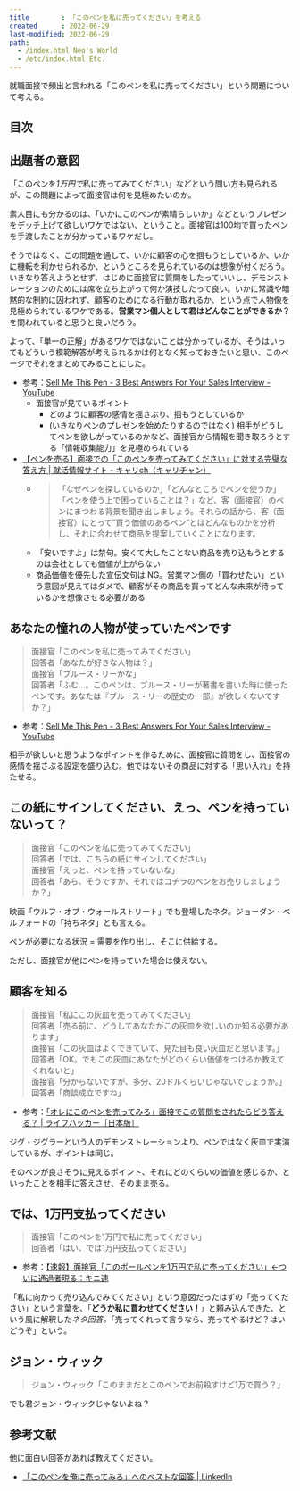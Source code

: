 ```yaml
---
title        : 「このペンを私に売ってください」を考える
created      : 2022-06-29
last-modified: 2022-06-29
path:
  - /index.html Neo's World
  - /etc/index.html Etc.
---
```


就職面接で頻出と言われる「このペンを私に売ってください」という問題について考える。


## 目次


## 出題者の意図

「このペンを*1万円で*私に売ってみてください」などという問い方も見られるが、この問題によって面接官は何を見極めたいのか。

素人目にも分かるのは、「いかにこのペンが素晴らしいか」などというプレゼンをデッチ上げて欲しいワケではない、ということ。面接官は100均で買ったペンを手渡したことが分かっているワケだし。

そうではなく、この問題を通して、いかに顧客の心を掴もうとしているか、いかに機転を利かせられるか、というところを見られているのは想像が付くだろう。いきなり答えようとせず、はじめに面接官に質問をしたっていいし、デモンストレーションのためには席を立ち上がって何か演技したって良い。いかに常識や暗黙的な制約に囚われず、顧客のためになる行動が取れるか、という点で人物像を見極められているワケである。**営業マン個人として君はどんなことができるか？** を問われていると思うと良いだろう。

よって、「単一の正解」があるワケではないことは分かっているが、そうはいってもどういう模範解答が考えられるかは何となく知っておきたいと思い、このページでそれをまとめてみることにした。

- 参考：[Sell Me This Pen - 3 Best Answers For Your Sales Interview - YouTube](https://www.youtube.com/watch?v=4V2rGGSfcfk)
  - 面接官が見ているポイント
      - どのように顧客の感情を揺さぶり、掴もうとしているか
      - (いきなりペンのプレゼンを始めたりするのではなく) 相手がどうしてペンを欲しがっているのかなど、面接官から情報を聞き取ろうとする「情報収集能力」を見極められている
- [【ペンを売る】面接での「このペンを売ってみてください」に対する完璧な答え方 | 就活情報サイト - キャリch（キャリチャン）](https://career-ch.com/column/22861)
  - > 「なぜペンを探しているのか」「どんなところでペンを使うか」「ペンを使う上で困っていることは？」など、客（面接官）のペンにまつわる背景を聞き出しましょう。それらの話から、客（面接官）にとって”買う価値のあるペン”とはどんなものかを分析し、それに合わせて商品を提案していくことになります。
  - 「安いですよ」は禁句。安くて大したことない商品を売り込もうとするのは会社としても価値が上がらない
  - 商品価値を優先した宣伝文句は NG。営業マン側の「買わせたい」という意図が見えてはダメで、顧客がその商品を買ってどんな未来が待っているかを想像させる必要がある
  


## あなたの憧れの人物が使っていたペンです

> 面接官「このペンを私に売ってみてください」  
> 回答者「あなたが好きな人物は？」  
> 面接官「ブルース・リーかな」  
> 回答者「ふむ…。このペンは、ブルース・リーが著書を書いた時に使ったペンです。あなたは『ブルース・リーの歴史の一部』が欲しくないですか？」

- 参考：[Sell Me This Pen - 3 Best Answers For Your Sales Interview - YouTube](https://www.youtube.com/watch?v=4V2rGGSfcfk)

相手が欲しいと思うようなポイントを作るために、面接官に質問をし、面接官の感情を揺さぶる設定を盛り込む。他ではないその商品に対する「思い入れ」を持たせる。


## この紙にサインしてください、えっ、ペンを持っていないって？

> 面接官「このペンを私に売ってみてください」  
> 回答者「では、こちらの紙にサインしてください」  
> 面接官「えっと、ペンを持っていないな」  
> 回答者「あら、そうですか、それではコチラのペンをお売りしましょうか？」

映画「ウルフ・オブ・ウォールストリート」でも登場したネタ。ジョーダン・ベルフォードの「持ちネタ」とも言える。

ペンが必要になる状況 = 需要を作り出し、そこに供給する。

ただし、面接官が他にペンを持っていた場合は使えない。


## 顧客を知る

> 面接官「私にこの灰皿を売ってみてください」  
> 回答者「売る前に、どうしてあなたがこの灰皿を欲しいのか知る必要があります」  
> 面接官「この灰皿はよくできていて、見た目も良い灰皿だと思います。」  
> 回答者「OK。でもこの灰皿にあなたがどのくらい価値をつけるか教えてくれないと」  
> 面接官「分からないですが、多分、20ドルくらいじゃないでしょうか。」  
> 回答者「商談成立ですね」

- 参考：[「オレにこのペンを売ってみろ」面接でこの質問をされたらどう答える？ | ライフハッカー［日本版］](https://www.lifehacker.jp/article/160901sell_me_this/)

ジグ・ジグラーという人のデモンストレーションより、ペンではなく灰皿で実演しているが、ポイントは同じ。

そのペンが良さそうに見えるポイント、それにどのくらいの価値を感じるか、といったことを相手に答えさせ、そのまま売る。


## では、1万円支払ってください

> 面接官「このペンを1万円で私に売ってください」  
> 回答者「はい、では1万円支払ってください」

- 参考：[【速報】面接官「このボールペンを1万円で私に売ってください」←ついに通過者現る：キニ速](http://blog.livedoor.jp/kinisoku/archives/5346720.html)

「私に向かって売り込んでみてください」という意図だったはずの「売ってください」という言葉を、「**どうか私に買わせてください！**」と頼み込んできた、という風に解釈した*ネタ回答。*「売ってくれって言うなら、売ってやるけど？はいどうぞ」という。


## ジョン・ウィック

> ジョン・ウィック「このままだとこのペンでお前殺すけど1万で買う？」

でも君ジョン・ウィックじゃないよね？


## 参考文献

他に面白い回答があれば教えてください。

- [「このペンを俺に売ってみろ」へのベストな回答 | LinkedIn](https://www.linkedin.com/pulse/%E3%81%93%E3%81%AE%E3%83%9A%E3%83%B3%E3%82%92%E4%BF%BA%E3%81%AB%E5%A3%B2%E3%81%A3%E3%81%A6%E3%81%BF%E3%82%8D%E3%81%B8%E3%81%AE%E3%83%99%E3%82%B9%E3%83%88%E3%81%AA%E5%9B%9E%E7%AD%94-akito-sato/?originalSubdomain=jp)
